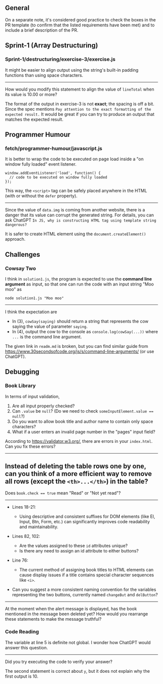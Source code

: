 ## General

On a separate note, it's considered good practice to check the boxes in the PR template (to confirm that the listed requirements have been met) and to include a brief description of the PR.



## Sprint-1 (Array Destructuring)

### Sprint-1/destructuring/exercise-3/exercise.js
It might be easier to align output using the string's built-in padding functions than using space characters.

---
How would you modify this statement to align the value of `lineTotal` when its value is 10.00 or more?

The format of the output in exercise-3 is not **exact**; the spacing is off a bit.
Since the spec mentions `Pay attention to the exact formatting of the expected result.` It would be great if you can try to produce an output that matches the expected result.

## Programmer Humour
### fetch/programmer-humour/javascript.js

It is better to wrap the code to be executed on page load inside a "on window fully loaded" event listener.
```
window.addEventListener('load', function() {
  // code to be executed on window fully loaded
});
```

This way, the `<script>` tag can be safely placed anywhere in the HTML (with or without the `defer` property).

---

Since the value of `data.img` is coming from another website, there is a danger that its value can corrupt the generated string. 
For details, you can ask ChatGPT `In JS, why is constructing HTML tag using template string dangerous?`

It is safer to create HTML element using the `document.createElement()` approach.

## Challenges
### Cowsay Two
I think in `solution1.js`, the program is expected to use the **command line argument** as input, so that one can run the code with an input string "Moo moo" as
```
node solution1.js "Moo moo"
```

---

I think the expectation are
- In (3), `cowSay(saying)` should return a string that represents the cow saying the value of parameter `saying`.
- In (4), output the cow to the console as `console.log(cowSay(...))` where `...` is the command line argument.

The given link in `readm.md` is broken, but you can find similar guide from https://www.30secondsofcode.org/js/s/command-line-arguments/ (or use ChatGPT).


## Debugging
### Book Library
In terms of input validation, 
1. Are all input properly checked?
1. Can `.value` be `null`? (Do we need to check `someInputElement.value == null`?)
1. Do you want to allow book title and author name to contain only space characters?
1. What if a user enters an invalid page number in the "pages" input field?

According to https://validator.w3.org/, there are errors in your `index.html`. Can you fix these errors?

---

Instead of deleting the table rows one by one, can you think of a more efficient way to remove all rows (except the `<th>...</th>`) in the table?
---

Does `book.check == true` mean "Read" or "Not yet read"?

---
- Lines 18-21:
  - Using descriptive and consistent suffixes for DOM elements (like El, Input, Btn, Form, etc.) can significantly improves code readability and maintainability.

- Lines 82, 102:
  - Are the values assigned to these `id` attributes unique? 
  - Is there any need to assign an id attribute to either buttons?

- Line 76:
  - The current method of assigning book titles to HTML elements can cause display issues if a title contains special character sequences like `<i>`.

- Can you suggest a more consistent naming convention for the variables representing the two buttons, currently named `changeBut` and `delButton`?

---
At the moment when the alert message is displayed, has the book mentioned in the message been deleted yet?
How would you rearrange these statements to make the message truthful?


### Code Reading
The variable at line 5 is definite not global.
I wonder how ChatGPT would answer this question.

--- 
Did you try executing the code to verify your answer?

The second statement is correct about `y`, but it does not explain why the first output is 10.

